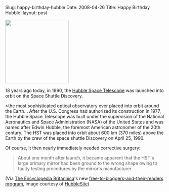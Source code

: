 Slug: happy-birthday-hubble
Date: 2008-04-26
Title: Happy Birthday Hubble!
layout: post

<a href="http://www.britannica.com/EBchecked/topic/274508/Hubble-Space-Telescope#default"><img  alt="" class="alignright size-full wp-image-2716 at-xid-6a010534988cd3970b0120a5b36998970c " height="200" src="http://steveivy.typepad.com/.a/6a010534988cd3970b0120a5b36998970c-pi" title="Image from the HST" width="200" /></a>

18 years ago today, in 1990, the [Hubble Space Telescope](http://www.britannica.com/EBchecked/topic/274508/Hubble-Space-Telescope#default) was launched into orbit on the Space Shuttle Discovery.

&gt;the most sophisticated optical observatory ever placed into orbit around the Earth... After the U.S. Congress had authorized its construction in 1977, the Hubble Space Telescope was built under the supervision of the National Aeronautics and Space Administration (NASA) of the United States and was named after Edwin Hubble, the foremost American astronomer of the 20th century. The HST was placed into orbit about 600 km (370 miles) above the Earth by the crew of the space shuttle Discovery on April 25, 1990.

Of course, it then nearly immediately needed corrective surgery:

>About one month after launch, it became apparent that the HST's large primary mirror had been ground to the wrong shape owing to faulty testing procedures by the mirror's manufacturer.

(Via [The Encyclopedia Britannica](http://www.britannica.com/)'s new [free-to-bloggers-and-their-readers program](http://www.techcrunch.com/2008/04/18/encyclopedia-britannica-now-free-for-bloggers/), Image courtesy of [HubbleSite](http://hubblesite.org/newscenter/archive/releases/exotic/2006/51/))
